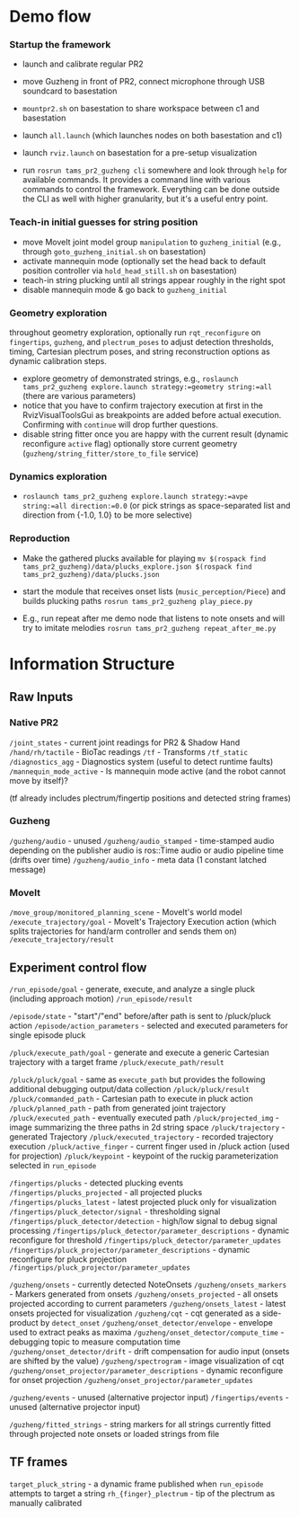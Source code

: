 # Demo flow

### Startup the framework

- launch and calibrate regular PR2
- move Guzheng in front of PR2, connect microphone through USB soundcard to basestation
- `mountpr2.sh` on basestation to share workspace between c1 and basestation
- launch `all.launch` (which launches nodes on both basestation and c1)
- launch `rviz.launch` on basestation for a pre-setup visualization

- run `rosrun tams_pr2_guzheng cli` somewhere and look through `help` for available commands.
  It provides a command line with various commands to control the framework.
  Everything can be done outside the CLI as well with higher granularity, but it's a useful entry point.

### Teach-in initial guesses for string position

- move MoveIt joint model group `manipulation` to `guzheng_initial` (e.g., through `goto_guzheng_initial.sh` on basestation)
- activate mannequin mode (optionally set the head back to default position controller via `hold_head_still.sh` on basestation)
- teach-in string plucking until all strings appear roughly in the right spot
- disable mannequin mode & go back to `guzheng_initial`

### Geometry exploration

throughout geometry exploration, optionally run `rqt_reconfigure` on `fingertips`, `guzheng`, and `plectrum_poses`
to adjust detection thresholds, timing, Cartesian plectrum poses, and string reconstruction options as dynamic calibration steps.

- explore geometry of demonstrated strings, e.g.,
  `roslaunch tams_pr2_guzheng explore.launch strategy:=geometry string:=all`
  (there are various parameters)
- notice that you have to confirm trajectory execution at first in the RvizVisualToolsGui as breakpoints are added before actual execution.
  Confirming with `continue` will drop further questions.
- disable string fitter once you are happy with the current result (dynamic reconfigure `active` flag)
  optionally store current geometry (`guzheng/string_fitter/store_to_file` service)

### Dynamics exploration

- `roslaunch tams_pr2_guzheng explore.launch strategy:=avpe string:=all direction:=0.0`
  (or pick strings as space-separated list and direction from {-1.0, 1.0} to be more selective)

### Reproduction

- Make the gathered plucks available for playing
  `mv $(rospack find tams_pr2_guzheng)/data/plucks_explore.json $(rospack find tams_pr2_guzheng)/data/plucks.json`

- start the module that receives onset lists (`music_perception/Piece`) and builds plucking paths
  `rosrun tams_pr2_guzheng play_piece.py`

- E.g., run repeat after me demo node that listens to note onsets and will try to imitate melodies
  `rosrun tams_pr2_guzheng repeat_after_me.py`

# Information Structure

## Raw Inputs

### Native PR2

`/joint_states`    - current joint readings for PR2 & Shadow Hand
`/hand/rh/tactile` - BioTac readings
`/tf`              - Transforms
`/tf_static`
`/diagnostics_agg`       - Diagnostics system (useful to detect runtime faults)
`/mannequin_mode_active` - Is mannequin mode active (and the robot cannot move by itself)?

(tf already includes plectrum/fingertip positions and detected string frames)

### Guzheng

`/guzheng/audio`         - unused
`/guzheng/audio_stamped` - time-stamped audio
                         depending on the publisher audio is ros::Time audio or audio pipeline time (drifts over time)
`/guzheng/audio_info`    - meta data (1 constant latched message)

### MoveIt

`/move_group/monitored_planning_scene` - MoveIt's world model
`/execute_trajectory/goal`             - MoveIt's Trajectory Execution action (which splits trajectories for hand/arm controller and sends them on)
`/execute_trajectory/result`

## Experiment control flow

`/run_episode/goal`          - generate, execute, and analyze a single pluck (including approach motion)
`/run_episode/result`

`/episode/state`             - "start"/"end" before/after path is sent to /pluck/pluck action
`/episode/action_parameters` - selected and executed parameters for single episode pluck

`/pluck/execute_path/goal`   - generate and execute a generic Cartesian trajectory with a target frame
`/pluck/execute_path/result`

`/pluck/pluck/goal`          - same as `execute_path` but provides the following additional debugging output/data collection
`/pluck/pluck/result`
`/pluck/commanded_path`      - Cartesian path to execute in pluck action
`/pluck/planned_path`        - path from generated joint trajectory
`/pluck/executed_path`       - eventually executed path
`/pluck/projected_img`       - image summarizing the three paths in 2d string space
`/pluck/trajectory`          - generated Trajectory
`/pluck/executed_trajectory` - recorded trajectory execution
`/pluck/active_finger`       - current finger used in /pluck action (used for projection)
`/pluck/keypoint`            - keypoint of the ruckig parameterization selected in `run_episode`

`/fingertips/plucks`                   - detected plucking events
`/fingertips/plucks_projected`         - all projected plucks
`/fingertips/plucks_latest`            - latest projected pluck only for visualization
`/fingertips/pluck_detector/signal`    - thresholding signal
`/fingertips/pluck_detector/detection` - high/low signal to debug signal processing
`/fingertips/pluck_detector/parameter_descriptions` - dynamic reconfigure for threshold
`/fingertips/pluck_detector/parameter_updates`
`/fingertips/pluck_projector/parameter_descriptions` - dynamic reconfigure for pluck projection
`/fingertips/pluck_projector/parameter_updates`

`/guzheng/onsets`                      - currently detected NoteOnsets
`/guzheng/onsets_markers`              - Markers generated from onsets
`/guzheng/onsets_projected`            - all onsets projected according to current parameters
`/guzheng/onsets_latest`               - latest onsets projected for visualization
`/guzheng/cqt`                         - cqt generated as a side-product by `detect_onset`
`/guzheng/onset_detector/envelope`     - envelope used to extract peaks as maxima
`/guzheng/onset_detector/compute_time` - debugging topic to measure computation time
`/guzheng/onset_detector/drift`        - drift compensation for audio input (onsets are shifted by the value)
`/guzheng/spectrogram`                 - image visualization of cqt
`/guzheng/onset_projector/parameter_descriptions` - dynamic reconfigure for onset projection
`/guzheng/onset_projector/parameter_updates`

`/guzheng/events`    - unused (alternative projector input)
`/fingertips/events` - unused (alternative projector input)

`/guzheng/fitted_strings` - string markers for all strings currently fitted through projected note onsets
                          or loaded strings from file

## TF frames

`target_pluck_string` - a dynamic frame published when `run_episode` attempts to target a string
`rh_{finger}_plectrum` - tip of the plectrum as manually calibrated
